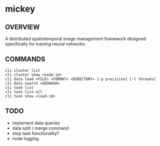 # mickey
## OVERVIEW
A distributed spatiotemporal image management framework designed specifically for training neural networks.

## COMMANDS
    cli cluster list
    cli cluster show <node-id>
    cli data load <FILE> <FORMAT> <DIRECTORY> [-p precision] [-t threads]
    cli data search <GEOHASH>
    cli task list
    cli task list-all
    cli task show <load-id>

## TODO
- implement data queries
- data split / merge command
- stop task functionality?
- node logging
